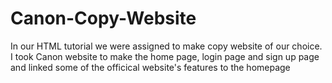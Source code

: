 # Canon-Copy-Website

In our HTML tutorial we were assigned to make copy website of our choice. I took Canon website to make the home page, login page and sign up page and linked some of the officical website's features to the homepage
